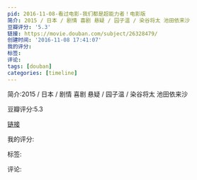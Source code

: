 ```yaml
---
pid: 2016-11-08-看过电影-我们都是超能力者！电影版
简介: 2015 / 日本 / 剧情 喜剧 悬疑 / 园子温 / 染谷将太 池田依来沙
豆瓣评分: '5.3'
链接: https://movie.douban.com/subject/26328479/
创建时间: '2016-11-08 17:41:07'
我的评分:
标签:
评论:
tags: [douban]
categories: [timeline]
---
```

简介:2015 / 日本 / 剧情 喜剧 悬疑 / 园子温 / 染谷将太 池田依来沙

豆瓣评分:5.3

[链接](https://movie.douban.com/subject/26328479/)

我的评分:

标签:

评论:

